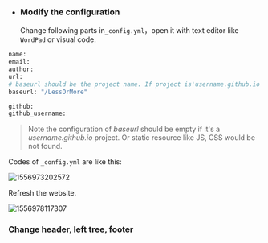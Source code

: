 - <h3 id="4.2">Modify the configuration</h3>

   Change  following parts in`_config.yml`，open it with  text editor like `WordPad` or visual code.

```bash
name: 
email: 
author: 
url: 
# baseurl should be the project name. If project is'username.github.io' like 'Jane.github.io',baseurl should be empty.
baseurl: "/LessOrMore" 

github: 
github_username: 

```

> Note the configuration of *baseurl*  should be empty if it's a *username.github.io* project. Or static resource like JS, CSS would be not found.

Codes of `_config.yml` are like this:

![1556973202572](https://github.com/anotherrachel/HelpCenter/tree/master/technical_writing/help_center_example/photos/1556973202572.png)

Refresh the website.

![1556978117307](https://github.com/anotherrachel/HelpCenter/tree/master/technical_writing/help_center_example/photos/1556978117307.png)



<h3 id="4.3">Change header, left tree, footer</h3>
